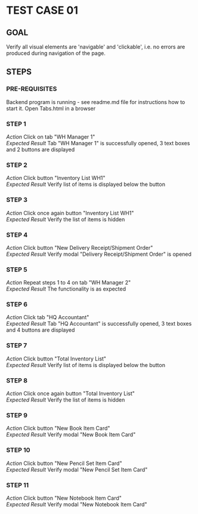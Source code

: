 # TEST CASE 01 #

## GOAL ##

Verify all visual elements are 'navigable' and 'clickable', i.e. no errors are produced during navigation of the page.

## STEPS ##

### PRE-REQUISITES ###

Backend program is running - see readme.md file for instructions how to start it.
Open Tabs.html in a browser

### STEP 1 ###

*Action* Click on tab "WH Manager 1"  
*Expected Result* Tab "WH Manager 1" is successfully opened, 3 text boxes and 2 buttons are displayed  

### STEP 2 ###

*Action* Click button "Inventory List WH1"  
*Expected Result* Verify list of items is displayed below the button  

### STEP 3 ###

*Action* Click once again button "Inventory List WH1"  
*Expected Result* Verify the list of items is hidden  

### STEP 4 ###

*Action* Click button "New Delivery Receipt/Shipment Order"  
*Expected Result* Verify modal "Delivery Receipt/Shipment Order" is opened  

### STEP 5 ###

*Action* Repeat steps 1 to 4 on tab "WH Manager 2"  
*Expected Result* The functionality is as expected  

### STEP 6 ###

*Action* Click tab "HQ Accountant"  
*Expected Result* Tab "HQ Accountant" is successfully opened, 3 text boxes and 4 buttons are displayed  

### STEP 7 ###

*Action* Click button "Total Inventory List"  
*Expected Result* Verify list of items is displayed below the button  

### STEP 8 ###

*Action* Click once again button "Total Inventory List"  
*Expected Result* Verify the list of items is hidden  

### STEP 9 ###

*Action* Click button "New Book Item Card"  
*Expected Result* Verify modal "New Book Item Card"  

### STEP 10 ###

*Action* Click button "New Pencil Set Item Card"  
*Expected Result* Verify modal "New Pencil Set Item Card"  

### STEP 11 ###

*Action* Click button "New Notebook Item Card"  
*Expected Result* Verify modal "New Notebook Item Card"  